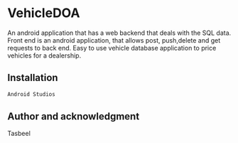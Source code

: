 # VehicleDOA

An android application that has a web backend that deals with the SQL data. Front end is an android application, that allows post, push,delete and get requests to back end. Easy to use vehicle database application to price vehicles for a dealership.
## Installation

```bash
Android Studios
```
## Author and acknowledgment

Tasbeel
